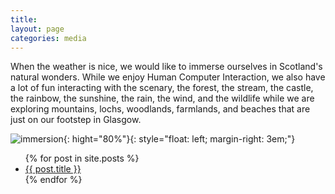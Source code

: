 ```yaml
---
title: 
layout: page
categories: media
---
```

When the weather is nice, we would like to immerse ourselves in Scotland's natural wonders. While we enjoy Human Computer Interaction, we also have a lot of fun interacting with the scenary, the forest, the stream, the castle, the rainbow, the sunshine, the rain, the wind, and the wildlife while we are exploring mountains, lochs, woodlands, farmlands, and beaches that are just on our footstep in Glasgow.

![immersion](assets/empty_folder/2023-4-6-hiking/IMG_6523.JPG){: hight="80%"}{: style="float: left; margin-right: 3em;"} 


<ul>
  {% for post in site.posts %}
    <li>
      <a href="{{ post.url }}">{{ post.title }}</a>
    </li>
  {% endfor %}
</ul>
